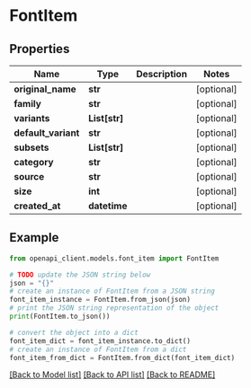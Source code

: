 # FontItem


## Properties

Name | Type | Description | Notes
------------ | ------------- | ------------- | -------------
**original_name** | **str** |  | [optional] 
**family** | **str** |  | [optional] 
**variants** | **List[str]** |  | [optional] 
**default_variant** | **str** |  | [optional] 
**subsets** | **List[str]** |  | [optional] 
**category** | **str** |  | [optional] 
**source** | **str** |  | [optional] 
**size** | **int** |  | [optional] 
**created_at** | **datetime** |  | [optional] 

## Example

```python
from openapi_client.models.font_item import FontItem

# TODO update the JSON string below
json = "{}"
# create an instance of FontItem from a JSON string
font_item_instance = FontItem.from_json(json)
# print the JSON string representation of the object
print(FontItem.to_json())

# convert the object into a dict
font_item_dict = font_item_instance.to_dict()
# create an instance of FontItem from a dict
font_item_from_dict = FontItem.from_dict(font_item_dict)
```
[[Back to Model list]](../README.md#documentation-for-models) [[Back to API list]](../README.md#documentation-for-api-endpoints) [[Back to README]](../README.md)


